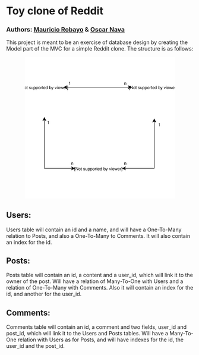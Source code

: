 # Toy clone of Reddit

### Authors: [Mauricio Robayo](https://github.com/MauricioRobayo) & [Oscar Nava](https://github.com/oscarnava/)

This project is meant to be an exercise of database design by creating the Model part of the MVC for a simple Reddit clone. The structure is as follows:

<img src="auxiliar/db-design.svg" width="80%" style="margin-left: 10%">

## Users:
  Users table will contain an id and a name, and will have a One-To-Many relation to Posts, and also a One-To-Many to Comments. It will also contain an index for the id.

## Posts:
  Posts table will contain an id, a content and a user_id, which will link it to the owner of the post. Will have a relation of Many-To-One with Users and a relation of One-To-Many with Comments. Also it will contain an index for the id, and another for the user_id.

## Comments:
  Comments table will contain an id, a comment and two fields, user_id and post_id, which will link it to the Users and Posts tables. Will have a Many-To-One relation with Users as for Posts, and will have indexes for the id, the user_id and the post_id.